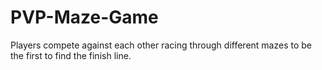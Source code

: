 # PVP-Maze-Game
Players compete against each other racing through different mazes to be the first to find the finish line.
